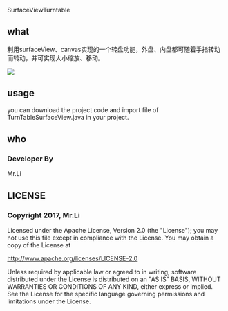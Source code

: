 SurfaceViewTurntable

## what
利用surfaceView、canvas实现的一个转盘功能，外盘、内盘都可随着手指转动而转动，并可实现大小缩放、移动。

![](https://raw.githubusercontent.com/yongli991581716/SurfaceViewTurntable/master/pic/1.gif)

## usage

you can download the project code and import file of TurnTableSurfaceView.java in your project.

## who

### Developer By 
Mr.Li


## LICENSE

### Copyright 2017, Mr.Li

Licensed under the Apache License, Version 2.0 (the "License"); you may not use this file except in compliance with the License. You may obtain a copy of the License at

http://www.apache.org/licenses/LICENSE-2.0

Unless required by applicable law or agreed to in writing, software distributed under the License is distributed on an "AS IS" BASIS, WITHOUT WARRANTIES OR CONDITIONS OF ANY KIND, either express or implied. See the License for the specific language governing permissions and limitations under the License.


